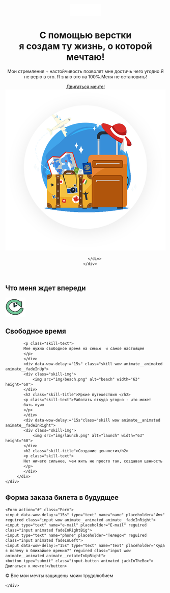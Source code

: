 <html lang="ru">
<head>
	<meta charset="UTF-8">
	<meta name="viewport" content="width=device-width, initial-scale=1.0">
	<title>Погружение в адаптивность</title>
  <meta name="viewport" content="width=device-width, initial-scale=1, shrink-to-fit=no">
  <link href="https://fonts.googleapis.com/css2?family=Ubuntu:wght@400;700&display=swap" rel="stylesheet">
  <link rel="stylesheet" href="Css/Name.css">
   <link
    rel="stylesheet"
    href="https://cdnjs.cloudflare.com/ajax/libs/animate.css/4.1.1/animate.min.css"
  />
  <script src="js/wow.min.js" ></script>
  <script>
              new WOW().init();
              </script>
 <link rel="stylesheet" href="css/main.css">
</head>
<body>
<header id="header" class="header">
    <div  class="container">
           <img src="img/logo.png" alt="WAYUP" class="logo " width="98" height="38"  >
             <div class="wayup">
                 <div  data-wow-delay:="50s" class="offer wow animate__animated animate__bounceInLeft ">
               	  <h1 class="title">
               		С  помощью верстки <br>я создам ту жизнь, о которой <span >мечтаю!</span>
                  </h1>
               	   <p class="intro">
                    Мои стремления + настойчивость позволят мне достичь чего угодно.Я не верю в это. Я знаю это на 100%.Меня не остановить!	
               	    </p>
                    <a href="#" class="btn"> Двигаться мечте!</a>
                  </div>
                <img data-wow-delay:="15s" src="img/desktop.png" alt=" Code desktop" class="desktop wow animate__animated animate__fadeInRight " width="648" >
                
            </div>
	    </div>
</header>	
<section id="learn"  class="learn">
	<div class="container">
	<h2 class="section_learn animated">Что меня ждет впереди</h2>
       <div class="skills">
            <div data-wow-iteration="15s" class="skill wow animate__animated animate__fadeInLeftBig">
            <div class="skill-img">
            	<img src="img/icons-time.png" alt="icons" width="63" height="60">
            </div>
            <h2 class="skill-title ">Свободное время</h2>
            
            <p class="skill-text">
           	Мне нужно свободное время на семью  и самое настоящее
            </p>
            </div>
            <div data-wow-delay:="15s" class="skill wow animate__animated animate__fadeInUp">
            <div class="skill-img">
            	<img src="img/beach.png" alt="beach" width="63" height="60">
            </div>
            <h2 class="skill-title">Яркие путешествия </h2>
            <p class="skill-text">Работать откуда угодно - что может
           	быть лучш
            </p>
            </div>
            <div data-wow-delay:="15s"class="skill wow animate__animated animate__fadeInRight">
            <div class="skill-img">
            	<img src="img/launch.png" alt="launch" width="63" height="60">
            </div>
            <h2 class="skill-title">Создание ценности</h2>
            <p class="skill-text">
           	Нет ничего сильнее, чем жить не просто так, создавая ценность
            </p>
            </div>
         </div>
    </div>
</div>
</section>
<section id="meill" class="meill">
	<div class="containers ">
		<h2 class=" wow animate__animated animate__flipInX">Форма заказа билета в будудщее</h2>
	
   
   	<Form action="#" class="Form">
	<input data-wow-delay:="15s" type="text" name="name" placeholder="Имя" reguired class="input wow animate__animated animate__fadeInRight">
    <input type="text" name="e-mail" placeholder="E-mail" reguired class="input animated fadeInRightBig">
    <input type="text" name="phone" placeholder="Телефон" reguired class="input animated fadeInLeft">
    <input data-wow-delay:="15s" type="text" name="text" placeholder="Куда я полечу в ближайшее времия?" reguired class="input wow animate__animated animate__rotateInUpRight">
    <button type="submit" class="input-button animated jackInTheBox"> Двигаться к мечте!</button>
   </Form>
    
   </div>
 </section>
<footer id="footer" class="footer">
	<div class="container">
	  <p class="credits">
	  	© Все мои мечты защищены моим трудолюбием
	  </p>

	</div>
</footer>


<script src="js/jquery-3.5.1.min.js"></script>


</body>
</html>
